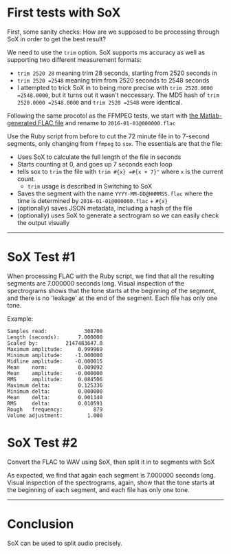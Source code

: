 # First tests with SoX

First, some sanity checks: How are we supposed to be processing through SoX in order to get the best result?

We need to use the `trim` option. SoX supports ms accuracy as well as supporting two different measurement formats:

- `trim 2520 28` meaning trim 28 seconds, starting from 2520 seconds in
- `trim 2520 =2548` meaning trim from 2520 seconds to 2548 seconds
- I attempted to trick SoX in to being more precise with `trim 2520.0000 =2548.0000`, but it turns out it wasn't neccessary. The MD5 hash of `trim 2520.0000 =2548.0000` and `trim 2520 =2548` were identical.

Following the same procotol as the FFMPEG tests, we start with [the Matlab-generated FLAC file](https://archive.org/details/72MinuteAudioFileWithTonesAt7SecondIntervals) and rename to `2016-01-01@000000.flac`

Use the Ruby script from before to cut the 72 minute file in to 7-second segments, only changing from `ffmpeg` to `sox`.
The essentials are that the file:

- Uses SoX to calculate the full length of the file in seconds
- Starts counting at 0, and goes up 7 seconds each loop
- tells sox to `trim` the file with `trim #{x} =#{x + 7}"` where `x` is the current count.
	- `trim` usage is described in Switching to SoX
- Saves the segment with the name `YYYY-MM-DD@HHMMSS.flac` where the time is determined by `2016-01-01@000000.flac` + `#{x}`
- (optionally) saves JSON metadata, including a hash of the file
- (optionally) uses SoX to generate a sectrogram so we can easily check the output visually

---

# SoX Test #1

When processing FLAC with the Ruby script, we find that all the resulting segments are 7.000000 seconds long.
Visual inspection of the spectrograms shows that the tone starts at the beginning of the segment, and there is no 'leakage' at the end of the segment. Each file has only one tone.

Example:

```
Samples read:            308700
Length (seconds):      7.000000
Scaled by:         2147483647.0
Maximum amplitude:     0.999969
Minimum amplitude:    -1.000000
Midline amplitude:    -0.000015
Mean    norm:          0.009092
Mean    amplitude:    -0.000000
RMS     amplitude:     0.084506
Maximum delta:         0.125336
Minimum delta:         0.000000
Mean    delta:         0.001140
RMS     delta:         0.010591
Rough   frequency:          879
Volume adjustment:        1.000
```


# SoX Test #2

Convert the FLAC to WAV using SoX, then split it in to segments with SoX

As expected, we find that again each segment is 7.000000 seconds long.
Visual inspection of the spectrograms, again, show that the tone starts at the beginning of each segment, and each file has only one tone.

---

# Conclusion

SoX can be used to split audio precisely.

